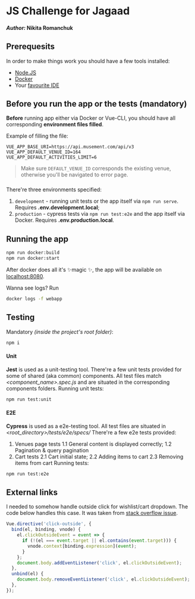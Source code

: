 # JS Challenge for Jagaad
#### _Author:_ Nikita Romanchuk


## Prerequesits
In order to make things work you should have a few tools installed:
- [Node.JS](https://nodejs.org/en/)
- [Docker](https://www.docker.com/get-started)
- Your [favourite IDE](https://code.visualstudio.com/)

## Before you run the app or the tests (mandatory)
__Before__ running app either via Docker or Vue-CLI, you should have all corresponding __environment files filled__.

Example of filling the file:
```
VUE_APP_BASE_URI=https://api.musement.com/api/v3
VUE_APP_DEFAULT_VENUE_ID=164
VUE_APP_DEFAULT_ACTIVITIES_LIMIT=6
```
>Make sure ```DEFAULT_VENUE_ID``` corresponds the existing venue, otherwise you'll be navigated to error page.

###
There're three environments specified:
1. `development` - running unit tests or the app itself via `npm run serve`. Requires __.env.development.local__;
3. `production` - cypress tests via `npm run test:e2e` and the app itself via Docker. Requires __.env.production.local__.

## Running the app
```sh
npm run docker:build
npm run docker:start
```
After docker does all it's ✨magic ✨, the app will be available on [localhost:8080][dockerized-app-link].

Wanna see logs? Run
```sh
docker logs -f webapp
```

## Testing
Mandatory _(inside the project's root folder)_:
```sh
npm i
```


#### Unit
__Jest__ is used as a unit-testing tool.
There're a few unit tests provided for some of shared (aka common) components.
All test files match _<component_name>.spec.js_ and are situated in the corresponding components folders.
Running unit tests:
```sh
npm run test:unit
```

#### E2E
__Cypress__ is used as a e2e-testing tool.
All test files are situated in _<root_directory>/tests/e2e/specs/_
There're a few e2e tests provided:
1. Venues page tests
    1.1 General content is displayed correctly;
    1.2 Pagination & query pagination
2. Cart tests
    2.1 Cart initial state;
    2.2 Adding items to cart
    2.3 Removing items from cart
Running tests:
```sh
npm run test:e2e
```

## External links

I needed to somehow handle outside click for wishlist/cart dropdown. The code below handles this case.
It was taken from [stack overflow issue][StackOverflow].
```js
Vue.directive('click-outside', {
  bind(el, binding, vnode) {
    el.clickOutsideEvent = event => {
      if (!(el === event.target || el.contains(event.target))) {
        vnode.context[binding.expression](event);
      }
    };
    document.body.addEventListener('click', el.clickOutsideEvent);
  },
  unbind(el) {
    document.body.removeEventListener('click', el.clickOutsideEvent);
  },
});
```

#
   [dockerized-app-link]: <http://127.0.0.1:8080>
   [StackOverflow]: <https://stackoverflow.com/questions/36170425/detect-click-outside-element>
